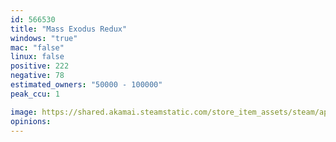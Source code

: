 ```yaml
---
id: 566530
title: "Mass Exodus Redux"
windows: "true"
mac: "false"
linux: false
positive: 222
negative: 78
estimated_owners: "50000 - 100000"
peak_ccu: 1

image: https://shared.akamai.steamstatic.com/store_item_assets/steam/apps/566530/header.jpg?t=1666551720
opinions:
---
```


